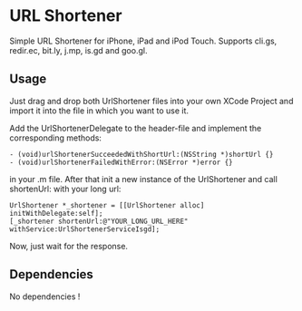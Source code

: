 
URL Shortener
===========

Simple URL Shortener for iPhone, iPad and iPod Touch. Supports cli.gs, redir.ec, bit.ly, j.mp, is.gd and goo.gl.


Usage
-----

Just drag and drop both UrlShortener files into your own XCode Project and import it into the file in which you want to use it.

Add the UrlShortenerDelegate to the header-file and implement the corresponding methods:

	- (void)urlShortenerSucceededWithShortUrl:(NSString *)shortUrl {}
	- (void)urlShortenerFailedWithError:(NSError *)error {}
	
in your .m file.
After that init a new instance of the UrlShortener and call shortenUrl: with your long url:

	UrlShortener *_shortener = [[UrlShortener alloc] initWithDelegate:self];
    [_shortener shortenUrl:@"YOUR_LONG_URL_HERE" withService:UrlShortenerServiceIsgd];

Now, just wait for the response.


Dependencies
------------

No dependencies !
